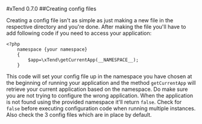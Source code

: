#xTend 0.7.0
##Creating config files

Creating a config file isn't as simple as just making a new file in the respective directory and you're done. After making the file you'll have to add following code if you need to access your application:
```
<?php
    namespace {your namespace}
    {
        $app=\xTend\getCurrentApp(__NAMESPACE__);
    }
```

This code will set your config file up in the namespace you have chosen at the beginning of running your application and the method `getCurrentApp` will retrieve your current application based on the namespace. Do make sure you are not trying to configure the wrong application. When the application is not found using the provided namespace it'll return `false`. Check for `false` before executing configuration code when running multiple instances. Also check the 3 config files which are in place by default.
